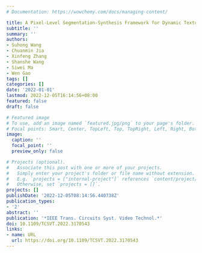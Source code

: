 ```yaml
---
# Documentation: https://wowchemy.com/docs/managing-content/

title: A Pixel-Level Segmentation-Synthesis Framework for Dynamic Texture Video Compression
subtitle: ''
summary: ''
authors:
- Suhong Wang
- Chuanmin Jia
- Xinfeng Zhang
- Shanshe Wang
- Siwei Ma
- Wen Gao
tags: []
categories: []
date: '2022-01-01'
lastmod: 2022-12-05T16:14:56+08:00
featured: false
draft: false

# Featured image
# To use, add an image named `featured.jpg/png` to your page's folder.
# Focal points: Smart, Center, TopLeft, Top, TopRight, Left, Right, BottomLeft, Bottom, BottomRight.
image:
  caption: ''
  focal_point: ''
  preview_only: false

# Projects (optional).
#   Associate this post with one or more of your projects.
#   Simply enter your project's folder or file name without extension.
#   E.g. `projects = ["internal-project"]` references `content/project/deep-learning/index.md`.
#   Otherwise, set `projects = []`.
projects: []
publishDate: '2022-12-05T08:14:56.440738Z'
publication_types:
- '2'
abstract: ''
publication: '*IEEE Trans. Circuits Syst. Video Technol.*'
doi: 10.1109/TCSVT.2022.3170543
links:
- name: URL
  url: https://doi.org/10.1109/TCSVT.2022.3170543
---
```

